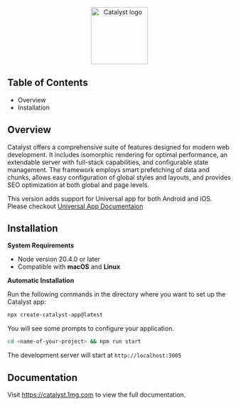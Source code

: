 <div align="center">
 <picture>
 <source media="(prefers-color-scheme: dark)" srcset="https://onemg.gumlet.io/staging/7ee66dfb-b5fb-4fbe-8dea-789685e45f7a.svg">
 <img alt="Catalyst logo" src="https://onemg.gumlet.io/staging/2fdb0975-8f51-4fd1-bd7d-6375d793f581.svg" height="128">
 </picture>
</div>

## Table of Contents

-   Overview
-   Installation
  
## Overview

Catalyst offers a comprehensive suite of features designed for modern web development. It includes isomorphic rendering for optimal performance, an extendable server with full-stack capabilities, and configurable state management. The framework employs smart prefetching of data and chunks, allows easy configuration of global styles and layouts, and provides SEO optimization at both global and page levels.

This version adds support for Universal app for both Android and iOS. Please checkout [Universal App Documentaion](https://catalyst.1mg.com/public_docs/content/Universal%20App/RunUniversalApp)


## Installation

**System Requirements**

-   Node version 20.4.0 or later
-   Compatible with **macOS** and **Linux**

**Automatic Installation**

Run the following commands in the directory where you want to set up the Catalyst app:

```bash
npx create-catalyst-app@latest
```

You will see some prompts to configure your application.

```bash
cd <name-of-your-project> && npm run start
```

The development server will start at ```http://localhost:3005```

## Documentation

Visit https://catalyst.1mg.com to view the full documentation.
